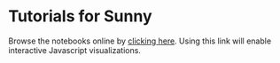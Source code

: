 # Tutorials for Sunny

Browse the notebooks online by [clicking here](http://nbviewer.org/github/ddahlbom/SunnyTutorials/tree/b5b67e42f1a3fae0beda7b2e336658bd114e0fb1/tutorials/). Using this link will enable interactive Javascript visualizations.
